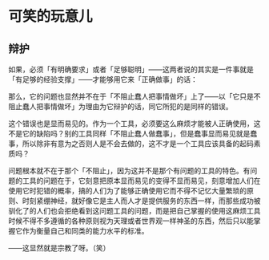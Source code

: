 # 可笑的玩意儿

## 辩护

如果，必须「有明确要求」或者「足够聪明」——这两者说的其实是一件事就是「有足够的经验支撑」——才能够用它来「正确做事」的话：

那么，它的问题也显然并不在于「不阻止蠢人把事情做坏」上了——以「它只是不阻止蠢人把事情做坏」为理由为它辩护的话，同它所犯的是同样的错误。

这个错误也是显而易见的。作为一个工具，必须要这么麻烦才能被人正确使用，这不是它的缺陷吗？别的工具同样「不阻止蠢人做蠢事」，但是蠢事显而易见就是蠢事，所以除非有意为之否则人是不会去做的，这不才是一个工具应该具备的起码素质吗？

问题根本就不在于那个「不阻止」，因为这并不是那个有问题的工具的特色。有问题的工具的问题在于，它刻意把原本显而易见的变得不显而易见，刻意增加人们在使用它时犯错的概率，搞的人们为了能够正确使用它而不得不记忆大量繁琐的原则、时刻紧绷神经，就好像它是主人而人才是提供服务的东西一样，而那些成功被驯化了的人们也会拒绝看到这问题工具的问题，而是把自己掌握的使用这麻烦工具时候不得不多遵循的各种原则视为天理或者世界观一样神圣的东西，然后只以能掌握它作为衡量自己和同类的能力水平的标准。

——这显然就是宗教了呀。（笑）
